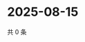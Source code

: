 # 2025-08-15

共 0 条

<!-- BEGIN ZHIHUVIDEO -->
<!-- 最后更新时间 Fri Aug 15 2025 08:58:08 GMT+0800 (China Standard Time) -->

<!-- END ZHIHUVIDEO -->
